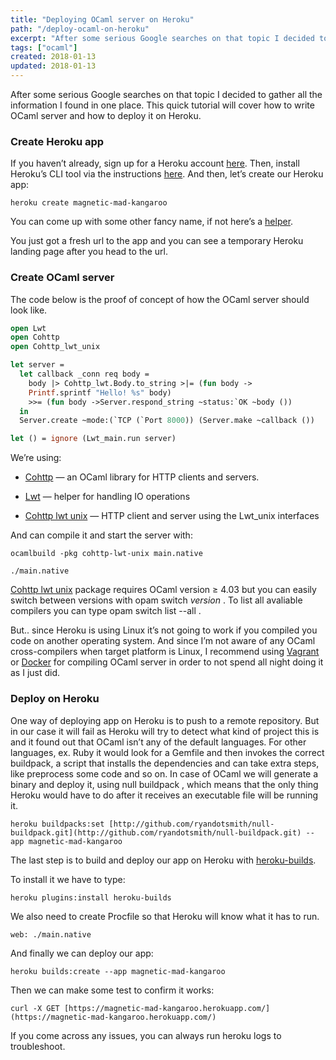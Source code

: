 ```yaml
---
title: "Deploying OCaml server on Heroku"
path: "/deploy-ocaml-on-heroku"
excerpt: "After some serious Google searches on that topic I decided to gather all the information I found in one place. This quick tutorial will cover how to write OCaml server and how to deploy it on Heroku."
tags: ["ocaml"]
created: 2018-01-13
updated: 2018-01-13
---
```


After some serious Google searches on that topic I decided to gather all the information I found in one place. This quick tutorial will cover how to write OCaml server and how to deploy it on Heroku.

### Create Heroku app

If you haven’t already, sign up for a Heroku account [here](http://heroku.com/). Then, install Heroku’s CLI tool via the instructions [here](https://devcenter.heroku.com/articles/heroku-cli#download-and-install). And then, let’s create our Heroku app:

    heroku create magnetic-mad-kangaroo

You can come up with some other fancy name, if not here’s a [helper](https://www.textfixer.com/tools/random-words.php).

You just got a fresh url to the app and you can see a temporary Heroku landing page after you head to the url.

### Create OCaml server

The code below is the proof of concept of how the OCaml server should look like.

```ocaml
open Lwt
open Cohttp
open Cohttp_lwt_unix

let server =
  let callback _conn req body =
    body |> Cohttp_lwt.Body.to_string >|= (fun body ->
    Printf.sprintf "Hello! %s" body)
    >>= (fun body ->Server.respond_string ~status:`OK ~body ())
  in
  Server.create ~mode:(`TCP (`Port 8000)) (Server.make ~callback ())

let () = ignore (Lwt_main.run server)
```

We’re using:

- [Cohttp](https://github.com/mirage/ocaml-cohttp) — an OCaml library for HTTP clients and servers.

- [Lwt](https://ocsigen.org/lwt/3.1.0/manual/) — helper for handling IO operations

- [Cohttp lwt unix](https://github.com/mirage/ocaml-cohttp) — HTTP client and server using the Lwt_unix interfaces

And can compile it and start the server with:

    ocamlbuild -pkg cohttp-lwt-unix main.native

    ./main.native

[Cohttp lwt unix](https://github.com/mirage/ocaml-cohttp) package requires OCaml version ≥ 4.03 but you can easily switch between versions with opam switch _version_ . To list all avaliable compilers you can type opam switch list --all .

But.. since Heroku is using Linux it’s not going to work if you compiled you code on another operating system. And since I’m not aware of any OCaml cross-compilers when target platform is Linux, I recommend using [Vagrant](https://www.vagrantup.com/) or [Docker](https://www.docker.com/) for compiling OCaml server in order to not spend all night doing it as I just did.

### Deploy on Heroku

One way of deploying app on Heroku is to push to a remote repository. But in our case it will fail as Heroku will try to detect what kind of project this is and it found out that OCaml isn’t any of the default languages. For other languages, ex. Ruby it would look for a Gemfile and then invokes the correct buildpack, a script that installs the dependencies and can take extra steps, like preprocess some code and so on. In case of OCaml we will generate a binary and deploy it, using null buildpack , which means that the only thing Heroku would have to do after it receives an executable file will be running it.

    heroku buildpacks:set [http://github.com/ryandotsmith/null-buildpack.git](http://github.com/ryandotsmith/null-buildpack.git) --app magnetic-mad-kangaroo

The last step is to build and deploy our app on Heroku with [heroku-builds](https://github.com/heroku/heroku-builds).

To install it we have to type:

    heroku plugins:install heroku-builds

We also need to create Procfile so that Heroku will know what it has to run.

    web: ./main.native

And finally we can deploy our app:

    heroku builds:create --app magnetic-mad-kangaroo

Then we can make some test to confirm it works:

    curl -X GET [https://magnetic-mad-kangaroo.herokuapp.com/](https://magnetic-mad-kangaroo.herokuapp.com/)

If you come across any issues, you can always run heroku logs to troubleshoot.
